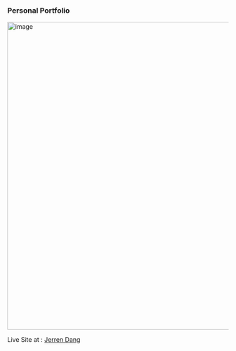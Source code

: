 ### Personal Portfolio

<img width="700" alt="image" src="https://github.com/jerrendang/portfolio/assets/16262549/d1de84f4-0a86-474a-813b-6c6e680f511d">

Live Site at : [Jerren Dang](https://portfolio-if9b.onrender.com)
